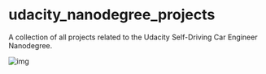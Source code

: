 # udacity_nanodegree_projects
A collection of all projects related to the Udacity Self-Driving Car Engineer Nanodegree.

![img](https://user-images.githubusercontent.com/74416077/200652030-16f7feaf-333b-4d65-99a2-c8d0bc145b58.png)
